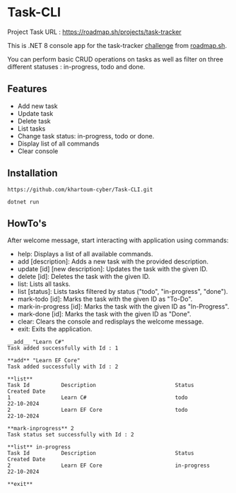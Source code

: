 # Task-CLI

Project Task URL : https://roadmap.sh/projects/task-tracker

This is .NET 8 console app for the task-tracker [challenge](https://roadmap.sh/projects/task-tracker) from [roadmap.sh](https://roadmap.sh/).

You can perform basic CRUD operations on tasks as well as filter on three different statuses : in-progress, todo and done.

## Features

+ Add new task
+ Update task
+ Delete task
+ List tasks
+ Change task status: in-progress, todo or done.
+ Display list of all commands
+ Clear console

## Installation
```
https://github.com/khartoum-cyber/Task-CLI.git
```
```
dotnet run
```

## HowTo's

After welcome message, start interacting with application using commands:

+ help: Displays a list of all available commands.
+ add [description]: Adds a new task with the provided description.
+ update [id] [new description]: Updates the task with the given ID.
+ delete [id]: Deletes the task with the given ID.
+ list: Lists all tasks.
+ list [status]: Lists tasks filtered by status ("todo", "in-progress", "done").
+ mark-todo [id]: Marks the task with the given ID as "To-Do".
+ mark-in-progress [id]: Marks the task with the given ID as "In-Progress".
+ mark-done [id]: Marks the task with the given ID as "Done".
+ clear: Clears the console and redisplays the welcome message.
+ exit: Exits the application.

```
__add__ "Learn C#"
Task added successfully with Id : 1

**add** "Learn EF Core"
Task added successfully with Id : 2

**list**
Task Id          Description                         Status          Created Date    
1                Learn C#                            todo            22-10-2024
2                Learn EF Core                       todo            22-10-2024

**mark-inprogress** 2
Task status set successfully with Id : 2

**list** in-progress
Task Id          Description                         Status          Created Date   
2                Learn EF Core                       in-progress     22-10-2024

**exit**
```
